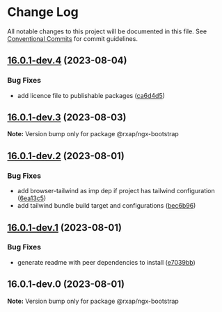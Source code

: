 # Change Log

All notable changes to this project will be documented in this file.
See [Conventional Commits](https://conventionalcommits.org) for commit guidelines.

## [16.0.1-dev.4](https://gitlab.com/rxap/packages/compare/@rxap/ngx-bootstrap@16.0.1-dev.3...@rxap/ngx-bootstrap@16.0.1-dev.4) (2023-08-04)

### Bug Fixes

- add licence file to publishable packages ([ca6d4d5](https://gitlab.com/rxap/packages/commit/ca6d4d509a743b89bad5ed7ae935d3007231705a))

## [16.0.1-dev.3](https://gitlab.com/rxap/packages/compare/@rxap/ngx-bootstrap@16.0.1-dev.2...@rxap/ngx-bootstrap@16.0.1-dev.3) (2023-08-03)

**Note:** Version bump only for package @rxap/ngx-bootstrap

## [16.0.1-dev.2](https://gitlab.com/rxap/packages/compare/@rxap/ngx-bootstrap@16.0.1-dev.1...@rxap/ngx-bootstrap@16.0.1-dev.2) (2023-08-01)

### Bug Fixes

- add browser-tailwind as imp dep if project has tailwind configuration ([6ea13c5](https://gitlab.com/rxap/packages/commit/6ea13c5f9b4e652436bf1da879b564d1ed7b8061))
- add tailwind bundle build target and configurations ([bec6b96](https://gitlab.com/rxap/packages/commit/bec6b96be15bbc11ad072ccefdcaf7df9e8fea52))

## [16.0.1-dev.1](https://gitlab.com/rxap/packages/compare/@rxap/ngx-bootstrap@16.0.1-dev.0...@rxap/ngx-bootstrap@16.0.1-dev.1) (2023-08-01)

### Bug Fixes

- generate readme with peer dependencies to install ([e7039bb](https://gitlab.com/rxap/packages/commit/e7039bb5e86ffeadfe7cc92d5fc71d32f8efb4fb))

## 16.0.1-dev.0 (2023-08-01)

**Note:** Version bump only for package @rxap/ngx-bootstrap
